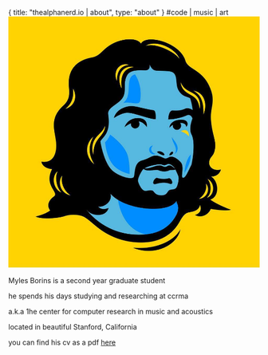 {
  title: "thealphanerd.io | about",
  type: "about"
}
#code | music | art
![a picture of Myles](/images/me.jpg)

Myles Borins is a second year graduate student

he spends his days studying and researching at ccrma

 a.k.a 1he center for computer research in music and acoustics 

located in beautiful Stanford, California

you can find his cv as a pdf [here](https://github.com/TheAlphaNerd/curriculum_vitae/raw/master/cv.pdf)
